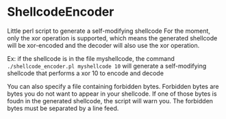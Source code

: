 # ShellcodeEncoder
Little perl script to generate a self-modifying shellcode
For the moment, only the xor operation is supported, which means the generated shellcode will be xor-encoded and the decoder will also use the xor operation.

Ex: if the shellcode is in the file myshellcode, the command `./shellcode_encoder.pl myshellcode 10` will generate a self-modifying shellcode that performs a xor 10 to encode and decode

You can also specify a file containing forbidden bytes. Forbidden bytes are bytes you do not want to appear in your shellcode. If one of those bytes is foudn in the generated shellcode, the script will warn you. The forbidden bytes must be separated by a line feed.